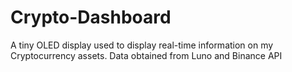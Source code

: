# Crypto-Dashboard
A tiny OLED display used to display real-time information on my Cryptocurrency assets. Data obtained from Luno and Binance API
